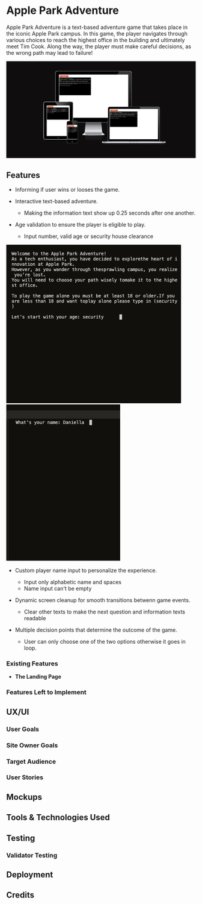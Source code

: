 # Apple Park Adventure

Apple Park Adventure is a text-based adventure game that takes place in the iconic Apple Park campus. In this game, the player navigates through various choices to reach the highest office in the building and ultimately meet Tim Cook. Along the way, the player must make careful decisions, as the wrong path may lead to failure!

![Responsive design](/assets/mockups/respon.png)

## Features 

- Informing if user wins or looses the game.
- Interactive text-based adventure.
  - Making the information text show up 0.25 seconds after one another.

- Age validation to ensure the player is eligible to play.
  - Input number, valid age or security house clearance

![Responsive design](/assets/mockups/player_validation.png) ![Responsive design](/assets/mockups/clear.png)

- Custom player name input to personalize the experience.
  - Input only alphabetic name and spaces
  - Name input can't be empty

- Dynamic screen cleanup for smooth transitions betwenn game events.
  - Clear other texts to make the next question and information texts readable

- Multiple decision points that determine the outcome of the game.
  - User can only choose one of the two options otherwise it goes in loop. 

### Existing Features

- __The Landing Page__



### Features Left to Implement




## UX/UI

### User Goals




### Site Owner Goals


### Target Audience


### User Stories

 


## Mockups



## Tools & Technologies Used



## Testing



### Validator Testing 



## Deployment


## Credits 

